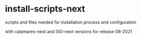 # install-scripts-next 
scripts and files needed for installation process and configuration

with calamares-next and ISO-next versions for release 08-2021
